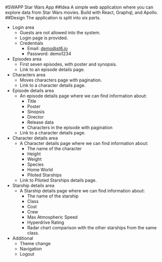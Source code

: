 #SWAPP
Star Wars App
##Idea
A simple web application where you can explore data from Star Wars movies. Build with React, Graphql, and Apollo.
##Design
The application is split into six parts.
* Login area
  * Guests are not allowed into the system.
  * Login page is provided.
  * Credentials
    * Email: demo@st6.io
    * Password: demo1234
* Episodes area
  * First seven episodes, with poster and synopsis.
  * Link to an episode details page.
* Characters area
  * Moves characters page with pagination.
  * Link to a character details page.
* Episode details area
  * An episode details page where we can find information about:
    * Title 
    * Poster
    * Sinopsis
    * Director
    * Release data
    * Characters in the episode with pagination
  * Link to a character details page.
* Character details area
  * A Character details page where we can find information about:
    * The name of the character 
    * Height
    * Weight
    * Species
    * Home World
    * Piloted Starships
  * Link to Piloted Starships details page.
* Starship details area
  * A Starship details page where we can find information about:
    * The name of the starship 
    * Class
    * Cost
    * Crew
    * Max Atmospheric Speed
    * Hyperdrive Rating
    * Radar chart comparison with the other starships from the same class.
* Additional
  * Theme change
  * Navigation
  * Logout